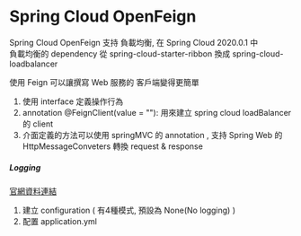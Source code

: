 # Spring Cloud OpenFeign

Spring Cloud OpenFeign 支持 負載均衡, 在 Spring Cloud 2020.0.1 中 <br>
負載均衡的 dependency 從 spring-cloud-starter-ribbon 換成 spring-cloud-loadbalancer <br>

使用 Feign 可以讓撰寫 Web 服務的 客戶端變得更簡單 <br>
1. 使用 interface 定義操作行為 <br>
2. annotation @FeignClient(value = ""): 用來建立 spring cloud loadBalancer 的 client<br>
3. 介面定義的方法可以使用 springMVC 的 annotation , 支持 Spring Web 的 HttpMessageConveters 轉換 request & response <br>

##### Logging
[官網資料連結](https://docs.spring.io/spring-cloud-openfeign/docs/current/reference/html/#feign-logging) <br>

1. 建立 configuration ( 有4種模式, 預設為 None(No logging) )
2. 配置 application.yml



